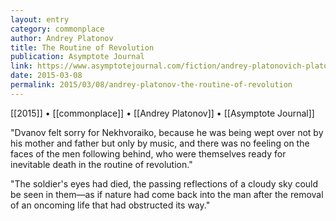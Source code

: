 ```yaml
---
layout: entry
category: commonplace
author: Andrey Platonov
title: The Routine of Revolution
publication: Asymptote Journal
link: https://www.asymptotejournal.com/fiction/andrey-platonovich-platonov-chevengur/
date: 2015-03-08
permalink: 2015/03/08/andrey-platonov-the-routine-of-revolution
---
```


[[2015]] • [[commonplace]] • [[Andrey Platonov]] • [[Asymptote Journal]]

"Dvanov felt sorry for Nekhvoraiko, because he was being wept over not by his mother and father but only by music, and there was no feeling on the faces of the men following behind, who were themselves ready for inevitable death in the routine of revolution."

"The soldier's eyes had died, the passing reflections of a cloudy sky could be seen in them—as if nature had come back into the man after the removal of an oncoming life that had obstructed its way."
